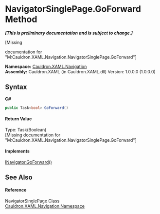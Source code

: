 # NavigatorSinglePage.GoForward Method 
 _**\[This is preliminary documentation and is subject to change.\]**_

\[Missing <summary> documentation for "M:Cauldron.XAML.Navigation.NavigatorSinglePage.GoForward"\]

**Namespace:**&nbsp;<a href="N_Cauldron_XAML_Navigation">Cauldron.XAML.Navigation</a><br />**Assembly:**&nbsp;Cauldron.XAML (in Cauldron.XAML.dll) Version: 1.0.0.0 (1.0.0.0)

## Syntax

**C#**<br />
``` C#
public Task<bool> GoForward()
```


#### Return Value
Type: Task(Boolean)<br />\[Missing <returns> documentation for "M:Cauldron.XAML.Navigation.NavigatorSinglePage.GoForward"\]

#### Implements
<a href="M_Cauldron_XAML_Navigation_INavigator_GoForward">INavigator.GoForward()</a><br />

## See Also


#### Reference
<a href="T_Cauldron_XAML_Navigation_NavigatorSinglePage">NavigatorSinglePage Class</a><br /><a href="N_Cauldron_XAML_Navigation">Cauldron.XAML.Navigation Namespace</a><br />